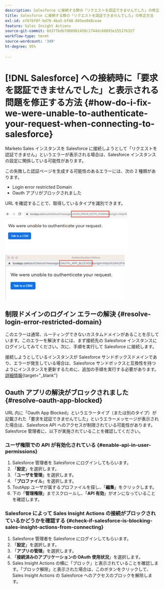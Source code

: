 ```yaml
---
description: Salesforce に接続する際の「リクエストを認証できませんでした」の修正方法 - Marketo ドキュメント - 製品ドキュメント
title: Salesforce に接続する際の「リクエストを認証できませんでした」の修正方法
exl-id: ef876f0f-bd76-4ba5-bf48-885ee048ceae
feature: Sales Insight Actions
source-git-commit: 0d37fbdb7d08901458c1744dc68893e155176327
workflow-type: tm+mt
source-wordcount: '349'
ht-degree: 95%

---
```


# [!DNL Salesforce] への接続時に「要求を認証できませんでした」と表示される問題を修正する方法 {#how-do-i-fix-we-were-unable-to-authenticate-your-request-when-connecting-to-salesforce}

Marketo Sales インスタンスを Salesforce に接続しようとして「リクエストを認証できません」というエラーが表示される場合は、Salesforce インスタンスの設定に関係している可能性があります。

この失敗した認証ページを生成する可能性のあるエラーには、次の 2 種類があります。

* Login error restricted Domain
* Oauth アプリがブロックされました

URL を確認することで、取得しているタイプを識別できます。

![](assets/how-do-i-fix-we-were-unable-to-authenticate-1.png)

![](assets/how-do-i-fix-we-were-unable-to-authenticate-2.png)

## 制限ドメインのログイン エラーの解決 {#resolve-login-error-restricted-domain}

このエラーは通常、ルーティングできないカスタムドメインがあることを示しています。このエラーを解決するには、まず接続先の Salesforce インスタンスにログインしてみてください。次に、手順を実行して Salesforce に接続します。

接続しようとしているインスタンスが Salesforce サンドボックスドメインであり、エラーが発生している場合は、Salesforce サンドボックスと互換性を持つようにインスタンスを更新するために、追加の手順を実行する必要があります。[詳細情報](/help/marketo/product-docs/marketo-sales-insight/actions/crm/salesforce-integration/set-up-a-sales-insight-actions-sandbox.md){target="_blank"}

## Oauth アプリの解決がブロックされました {#resolve-oauth-app-blocked}

URL 内に「Oauth App Blocked」というエラータイプ（または別のタイプ）が記載された「要求を認証できませんでした」というエラーメッセージが表示された場合は、Salesforce API へのアクセスが制限されている可能性があります。Salesforce 管理者に、以下が実施されていることを確認してください。

### ユーザ権限での API が有効化されている {#enable-api-in-user-permissions}

1. Salesforce 管理者を Salesforce にログインしてもらいます。
1. 「**設定**」を選択します。
1. 「**ユーザを管理**」を選択します。
1. 「**プロファイル**」を選択します。
1. ToutApp ユーザが属するプロファイルを探し、「**編集**」をクリックします。
1. 下の「**管理権限**」までスクロールし、「**API 有効**」がオンになっていることを確認します。

### Salesforce によって Sales Insight Actions の接続がブロックされているかどうかを確認する {#check-if-salesforce-is-blocking-sales-insight-actions-from-connecting}

1. Salesforce 管理者を Salesforce にログインしてもらいます。
1. 「**設定**」を選択します。
1. 「**アプリの管理**」を選択します。
1. 「**接続済みのアプリケーションの OAuth 使用状況**」を選択します。
1. Sales Insight Actions の横に「ブロック」と表示されていることを確認します。「ブロック解除」と表示された場合は、このボタンをクリックして、Sales Insight Actions の Salesforce へのアクセスのブロックを解除します。
